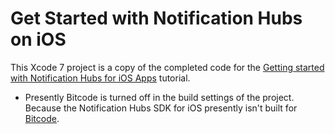 # Get Started with Notification Hubs on iOS

This Xcode 7 project is a copy of the completed code for the [Getting started with Notification Hubs for iOS Apps](https://azure.microsoft.com/documentation/articles/notification-hubs-ios-get-started/) tutorial.

* Presently Bitcode is turned off in the build settings of the project. Because the Notification Hubs SDK for iOS presently isn't built for [Bitcode](https://developer.apple.com/library/watchos/documentation/IDEs/Conceptual/AppDistributionGuide/AppThinning/AppThinning.html). 